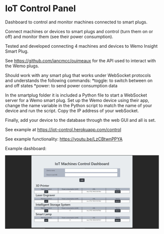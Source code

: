 # IoT Control Panel
Dashboard to control and monitor machines connected to smart plugs.

Connect machines or devices to smart plugs and control (turn them on or off) and monitor them (see their power consumption).

Tested and developed connecting 4 machines and devices to Wemo Insight Smart Plug.

See https://github.com/iancmcc/ouimeaux for the API used to interact with the Wemo plugs.

Should work with any smart plug that works under WebSocket protocols and understands the following commands:
*toggle: to switch between on and off states
*power: to send power consumption data

In the smartplug folder it is included a Python file to start a WebSocket server for a Wemo smart plug. Set up the Wemo device using their app, change the name variable in the Python script to match the name of your device and run the script. Copy the IP address of your webSocket.

Finally, add your device to the database through the web GUI and all is set.

See example at https://iot-control.herokuapp.com/control

See example functionality: https://youtu.be/LzCBtwnPPYA

Example dashboard:

![dashboard](https://github.com/javierb07/IoT_Control_Panel/blob/master/Example_Panel.jpg)

